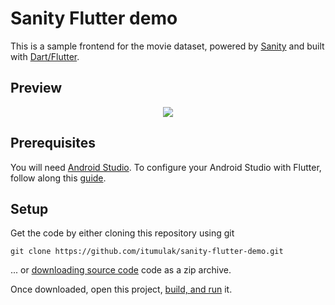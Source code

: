 # Sanity Flutter demo

This is a sample frontend for the movie dataset, powered by [Sanity](https://www.sanity.io/) and built with [Dart/Flutter](https://flutter.dev/).

## Preview

<p align="center">
  <img src="https://github.com/itumulak/sanity-flutter-demo/blob/master/assets/preview.gif"/>
</p>

## Prerequisites

You will need [Android Studio](https://developer.android.com/studio). To configure your Android Studio with Flutter, follow along this [guide](https://docs.flutter.dev/tools/android-studio).

## Setup

Get the code by either cloning this repository using git

```
git clone https://github.com/itumulak/sanity-flutter-demo.git
```

... or [downloading source code](https://github.com/itumulak/sanity-flutter-demo/archive/refs/heads/master.zip) code as a zip archive.

Once downloaded, open this project, [build, and run](https://developer.android.com/studio/run) it. 


